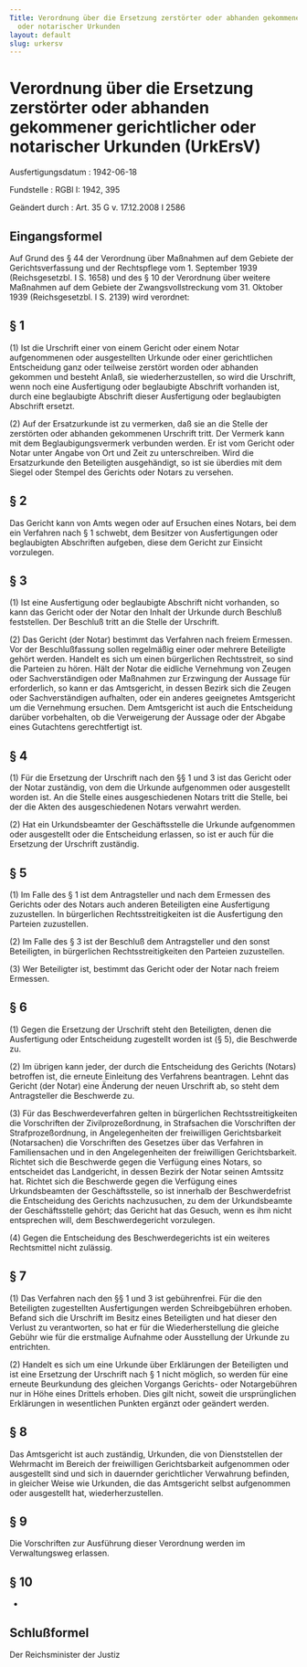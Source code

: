 ```yaml
---
Title: Verordnung über die Ersetzung zerstörter oder abhanden gekommener gerichtlicher
  oder notarischer Urkunden
layout: default
slug: urkersv
---
```


# Verordnung über die Ersetzung zerstörter oder abhanden gekommener gerichtlicher oder notarischer Urkunden (UrkErsV)

Ausfertigungsdatum
:   1942-06-18

Fundstelle
:   RGBl I: 1942, 395

Geändert durch
:   Art. 35 G v. 17.12.2008 I 2586



## Eingangsformel

Auf Grund des § 44 der Verordnung über Maßnahmen auf dem Gebiete der
Gerichtsverfassung und der Rechtspflege vom 1. September 1939
(Reichsgesetzbl. I S. 1658) und des § 10 der Verordnung über weitere
Maßnahmen auf dem Gebiete der Zwangsvollstreckung vom 31. Oktober 1939
(Reichsgesetzbl. I S. 2139) wird verordnet:


## § 1

(1) Ist die Urschrift einer von einem Gericht oder einem Notar
aufgenommenen oder ausgestellten Urkunde oder einer gerichtlichen
Entscheidung ganz oder teilweise zerstört worden oder abhanden
gekommen und besteht Anlaß, sie wiederherzustellen, so wird die
Urschrift, wenn noch eine Ausfertigung oder beglaubigte Abschrift
vorhanden ist, durch eine beglaubigte Abschrift dieser Ausfertigung
oder beglaubigten Abschrift ersetzt.

(2) Auf der Ersatzurkunde ist zu vermerken, daß sie an die Stelle der
zerstörten oder abhanden gekommenen Urschrift tritt. Der Vermerk kann
mit dem Beglaubigungsvermerk verbunden werden. Er ist vom Gericht oder
Notar unter Angabe von Ort und Zeit zu unterschreiben. Wird die
Ersatzurkunde den Beteiligten ausgehändigt, so ist sie überdies mit
dem Siegel oder Stempel des Gerichts oder Notars zu versehen.


## § 2

Das Gericht kann von Amts wegen oder auf Ersuchen eines Notars, bei
dem ein Verfahren nach § 1 schwebt, dem Besitzer von Ausfertigungen
oder beglaubigten Abschriften aufgeben, diese dem Gericht zur Einsicht
vorzulegen.


## § 3

(1) Ist eine Ausfertigung oder beglaubigte Abschrift nicht vorhanden,
so kann das Gericht oder der Notar den Inhalt der Urkunde durch
Beschluß feststellen. Der Beschluß tritt an die Stelle der Urschrift.

(2) Das Gericht (der Notar) bestimmt das Verfahren nach freiem
Ermessen. Vor der Beschlußfassung sollen regelmäßig einer oder mehrere
Beteiligte gehört werden. Handelt es sich um einen bürgerlichen
Rechtsstreit, so sind die Parteien zu hören. Hält der Notar die
eidliche Vernehmung von Zeugen oder Sachverständigen oder Maßnahmen
zur Erzwingung der Aussage für erforderlich, so kann er das
Amtsgericht, in dessen Bezirk sich die Zeugen oder Sachverständigen
aufhalten, oder ein anderes geeignetes Amtsgericht um die Vernehmung
ersuchen. Dem Amtsgericht ist auch die Entscheidung darüber
vorbehalten, ob die Verweigerung der Aussage oder der Abgabe eines
Gutachtens gerechtfertigt ist.


## § 4

(1) Für die Ersetzung der Urschrift nach den §§ 1 und 3 ist das
Gericht oder der Notar zuständig, von dem die Urkunde aufgenommen oder
ausgestellt worden ist. An die Stelle eines ausgeschiedenen Notars
tritt die Stelle, bei der die Akten des ausgeschiedenen Notars
verwahrt werden.

(2) Hat ein Urkundsbeamter der Geschäftsstelle die Urkunde aufgenommen
oder ausgestellt oder die Entscheidung erlassen, so ist er auch für
die Ersetzung der Urschrift zuständig.


## § 5

(1) Im Falle des § 1 ist dem Antragsteller und nach dem Ermessen des
Gerichts oder des Notars auch anderen Beteiligten eine Ausfertigung
zuzustellen. In bürgerlichen Rechtsstreitigkeiten ist die Ausfertigung
den Parteien zuzustellen.

(2) Im Falle des § 3 ist der Beschluß dem Antragsteller und den sonst
Beteiligten, in bürgerlichen Rechtsstreitigkeiten den Parteien
zuzustellen.

(3) Wer Beteiligter ist, bestimmt das Gericht oder der Notar nach
freiem Ermessen.


## § 6

(1) Gegen die Ersetzung der Urschrift steht den Beteiligten, denen die
Ausfertigung oder Entscheidung zugestellt worden ist (§ 5), die
Beschwerde zu.

(2) Im übrigen kann jeder, der durch die Entscheidung des Gerichts
(Notars) betroffen ist, die erneute Einleitung des Verfahrens
beantragen. Lehnt das Gericht (der Notar) eine Änderung der neuen
Urschrift ab, so steht dem Antragsteller die Beschwerde zu.

(3) Für das Beschwerdeverfahren gelten in bürgerlichen
Rechtsstreitigkeiten die Vorschriften der Zivilprozeßordnung, in
Strafsachen die Vorschriften der Strafprozeßordnung, in
Angelegenheiten der freiwilligen Gerichtsbarkeit (Notarsachen) die
Vorschriften des Gesetzes über das Verfahren in Familiensachen und in
den Angelegenheiten der freiwilligen Gerichtsbarkeit. Richtet sich die
Beschwerde gegen die Verfügung eines Notars, so entscheidet das
Landgericht, in dessen Bezirk der Notar seinen Amtssitz hat. Richtet
sich die Beschwerde gegen die Verfügung eines Urkundsbeamten der
Geschäftsstelle, so ist innerhalb der Beschwerdefrist die Entscheidung
des Gerichts nachzusuchen, zu dem der Urkundsbeamte der
Geschäftsstelle gehört; das Gericht hat das Gesuch, wenn es ihm nicht
entsprechen will, dem Beschwerdegericht vorzulegen.

(4) Gegen die Entscheidung des Beschwerdegerichts ist ein weiteres
Rechtsmittel nicht zulässig.


## § 7

(1) Das Verfahren nach den §§ 1 und 3 ist gebührenfrei. Für die den
Beteiligten zugestellten Ausfertigungen werden Schreibgebühren
erhoben. Befand sich die Urschrift im Besitz eines Beteiligten und hat
dieser den Verlust zu verantworten, so hat er für die
Wiederherstellung die gleiche Gebühr wie für die erstmalige Aufnahme
oder Ausstellung der Urkunde zu entrichten.

(2) Handelt es sich um eine Urkunde über Erklärungen der Beteiligten
und ist eine Ersetzung der Urschrift nach § 1 nicht möglich, so werden
für eine erneute Beurkundung des gleichen Vorgangs Gerichts- oder
Notargebühren nur in Höhe eines Drittels erhoben. Dies gilt nicht,
soweit die ursprünglichen Erklärungen in wesentlichen Punkten ergänzt
oder geändert werden.


## § 8

Das Amtsgericht ist auch zuständig, Urkunden, die von Dienststellen
der Wehrmacht im Bereich der freiwilligen Gerichtsbarkeit aufgenommen
oder ausgestellt sind und sich in dauernder gerichtlicher Verwahrung
befinden, in gleicher Weise wie Urkunden, die das Amtsgericht selbst
aufgenommen oder ausgestellt hat, wiederherzustellen.


## § 9

Die Vorschriften zur Ausführung dieser Verordnung werden im
Verwaltungsweg erlassen.


## § 10

-


## Schlußformel

Der Reichsminister der Justiz

